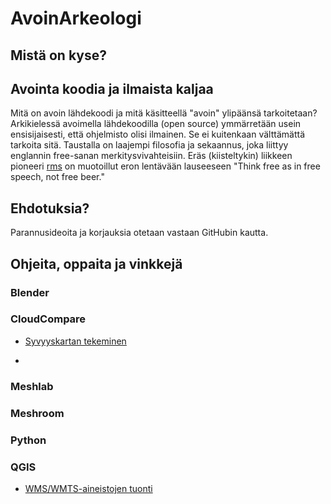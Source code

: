 # AvoinArkeologi

## Mistä on kyse?

## Avointa koodia ja ilmaista kaljaa

Mitä on avoin lähdekoodi ja mitä käsitteellä "avoin" ylipäänsä tarkoitetaan? Arkikielessä avoimella lähdekoodilla (open source) ymmärretään usein ensisijaisesti, että ohjelmisto olisi ilmainen. Se ei kuitenkaan välttämättä tarkoita sitä. Taustalla on laajempi filosofia ja sekaannus, joka liittyy englannin free-sanan merkitysvivahteisiin. Eräs (kiisteltykin) liikkeen pioneeri [rms](https://fi.wikipedia.org/wiki/Richard_Stallman) on muotoillut eron lentävään lauseeseen "Think free as in free speech, not free beer."

## Ehdotuksia?

Parannusideoita ja korjauksia otetaan vastaan GitHubin kautta.

## Ohjeita, oppaita ja vinkkejä

### Blender

### CloudCompare

- [Syvyyskartan tekeminen](https://github.com/nikolaipaukkonen/AvoinArkeologi/blob/main/CloudCompare_Syvyyskartta/CloudCompare_syvyyskartta.md)

- 

### Meshlab

### Meshroom

### Python

### QGIS

- [WMS/WMTS-aineistojen tuonti](https://github.com/nikolaipaukkonen/AvoinArkeologi/blob/main/QGIS_WMS-aineistojen_kaytto/WMS-aineistojen_kaytto.md)
